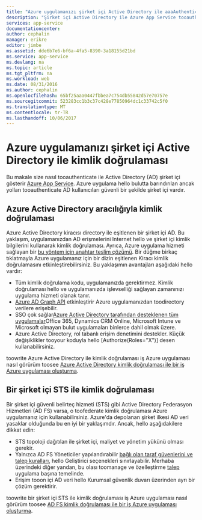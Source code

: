 ```yaml
---
title: "Azure uygulamanızı şirket içi Active Directory ile aaaAuthenticate | Microsoft Docs"
description: "Şirket içi Active Directory ile Azure App Service tooauthenticate satır iş kolu uygulamaları için hello farklı seçenekler hakkında bilgi edinin"
services: app-service
documentationcenter: 
author: cephalin
manager: erikre
editor: jimbe
ms.assetid: dde6b7e6-bf6a-4fa5-8390-3a18155d21bd
ms.service: app-service
ms.devlang: na
ms.topic: article
ms.tgt_pltfrm: na
ms.workload: web
ms.date: 08/31/2016
ms.author: cephalin
ms.openlocfilehash: 65bf25aaa0447fbbea7c754db55842d57e70757e
ms.sourcegitcommit: 523283cc1b3c37c428e77850964dc1c33742c5f0
ms.translationtype: MT
ms.contentlocale: tr-TR
ms.lasthandoff: 10/06/2017
---
```

# <a name="authenticate-with-on-premises-active-directory-in-your-azure-app"></a>Azure uygulamanızı şirket içi Active Directory ile kimlik doğrulaması
Bu makale size nasıl tooauthenticate ile Active Directory (AD) şirket içi gösterir [Azure App Service](../app-service/app-service-value-prop-what-is.md). Azure uygulama hello bulutta barındırılan ancak yolları tooauthenticate AD kullanıcıları güvenli bir şekilde şirket içi vardır. 

## <a name="authenticate-through-azure-active-directory"></a>Azure Active Directory aracılığıyla kimlik doğrulaması
Azure Active Directory kiracısı directory ile eşitlenen bir şirket içi AD. Bu yaklaşım, uygulamanızdan AD erişmelerini Internet hello ve şirket içi kimlik bilgilerini kullanarak kimlik doğrulaması. Ayrıca, Azure uygulama hizmeti sağlayan bir [bu yöntem için anahtar teslim çözümü](../app-service-mobile/app-service-mobile-how-to-configure-active-directory-authentication.md). Bir düğme birkaç tıklatmayla Azure uygulamanız için bir dizin eşitlenen Kiracı kimlik doğrulamasını etkinleştirebilirsiniz. Bu yaklaşımın avantajları aşağıdaki hello vardır:

* Tüm kimlik doğrulama kodu, uygulamanızda gerektirmez. Kimlik doğrulaması hello ve uygulamanızda işlevselliği sağlayan zamanınızı uygulama hizmeti olanak tanır.
* [Azure AD Graph API](http://msdn.microsoft.com/library/azure/hh974476.aspx) etkinleştirir Azure uygulamanızdan toodirectory verilere erişebilir.
* SSO çok sağlar[Azure Active Directory tarafından desteklenen tüm uygulamalar](/marketplace/active-directory/)Office 365, Dynamics CRM Online, Microsoft Intune ve Microsoft olmayan bulut uygulamaları binlerce dahil olmak üzere. 
* Azure Active Directory, rol tabanlı erişim denetimini destekler. Küçük değişiklikler tooyour koduyla hello [Authorize(Roles="X")] desen kullanabilirsiniz.

toowrite Azure Active Directory ile kimlik doğrulaması iş Azure uygulaması nasıl görürüm toosee [Azure Active Directory kimlik doğrulaması ile bir iş Azure uygulaması oluşturma](web-sites-dotnet-lob-application-azure-ad.md).

## <a name="authenticate-through-an-on-premises-sts"></a>Bir şirket içi STS ile kimlik doğrulaması
Bir şirket içi güvenli belirteç hizmeti (STS) gibi Active Directory Federasyon Hizmetleri (AD FS) varsa, o toofederate kimlik doğrulaması Azure uygulamanız için kullanabilirsiniz. Azure'da depolanan şirket ilkesi AD veri yasaklar olduğunda bu en iyi bir yaklaşımdır. Ancak, hello aşağıdakilere dikkat edin:

* STS topoloji dağıtılan ile şirket içi, maliyet ve yönetim yükünü olması gerekir.
* Yalnızca AD FS Yöneticiler yapılandırabilir [bağlı olan taraf güvenlerini ve talep kuralları](http://technet.microsoft.com/library/dd807108.aspx), hello Geliştirici seçenekleri sınırlayabilir. Merhaba üzerindeki diğer yandan, bu olası toomanage ve özelleştirme [talep](http://technet.microsoft.com/library/ee913571.aspx) uygulama başına temelinde.
* Erişim tooon içi AD veri hello Kurumsal güvenlik duvarı üzerinden ayrı bir çözüm gerektirir.

toowrite bir şirket içi STS ile kimlik doğrulaması iş Azure uygulaması nasıl görürüm toosee [AD FS kimlik doğrulaması ile bir iş Azure uygulaması oluşturma](web-sites-dotnet-lob-application-adfs.md).

